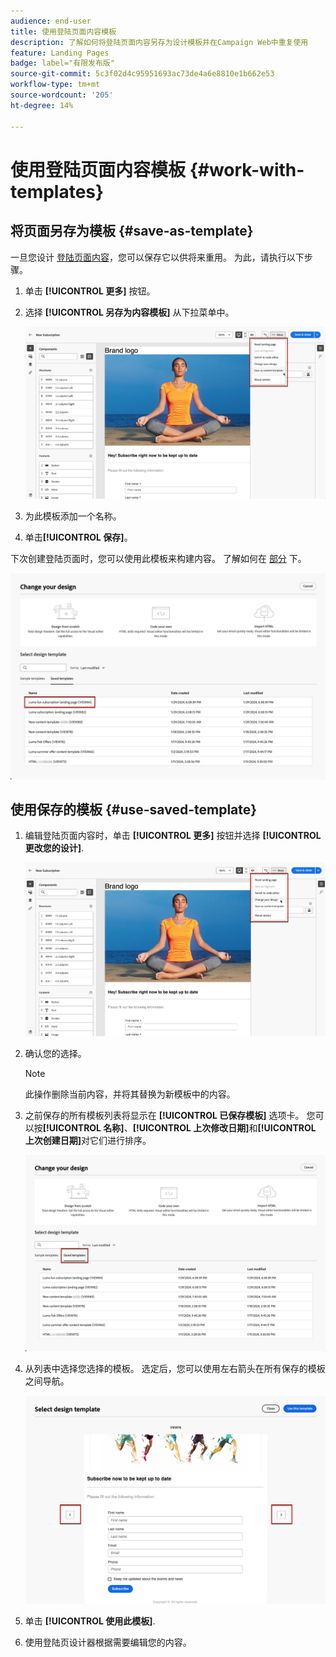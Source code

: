 ```yaml
---
audience: end-user
title: 使用登陆页面内容模板
description: 了解如何将登陆页面内容另存为设计模板并在Campaign Web中重复使用
feature: Landing Pages
badge: label="有限发布版"
source-git-commit: 5c3f02d4c95951693ac73de4a6e8810e1b662e53
workflow-type: tm+mt
source-wordcount: '205'
ht-degree: 14%

---
```


# 使用登陆页面内容模板 {#work-with-templates}

## 将页面另存为模板 {#save-as-template}

一旦您设计 [登陆页面内容](lp-content.md)，您可以保存它以供将来重用。 为此，请执行以下步骤。

1. 单击 **[!UICONTROL 更多]** 按钮。

1. 选择 **[!UICONTROL 另存为内容模板]** 从下拉菜单中。

   ![](assets/lp-save-as-template.png)

1. 为此模板添加一个名称。

1. 单击&#x200B;**[!UICONTROL 保存]**。

下次创建登陆页面时，您可以使用此模板来构建内容。 了解如何在 [部分](#use-saved-template) 下。

![](assets/lp-saved-template.png)

## 使用保存的模板 {#use-saved-template}

<!--Not for GA?-->

1. 编辑登陆页面内容时，单击 **[!UICONTROL 更多]** 按钮并选择 **[!UICONTROL 更改您的设计]**.

   ![](assets/lp-change-your-design.png)

1. 确认您的选择。

   >[!NOTE]
   >
   >此操作删除当前内容，并将其替换为新模板中的内容。

1. 之前保存的所有模板列表将显示在 **[!UICONTROL 已保存模板]** 选项卡。 您可以按&#x200B;**[!UICONTROL 名称]**、**[!UICONTROL 上次修改日期]**&#x200B;和&#x200B;**[!UICONTROL 上次创建日期]**&#x200B;对它们进行排序。

   ![](assets/lp-saved-templates.png)

1. 从列表中选择您选择的模板。 选定后，您可以使用左右箭头在所有保存的模板之间导航。

   ![](assets/lp-select-saved-template.png)

1. 单击 **[!UICONTROL 使用此模板]**.

1. 使用登陆页设计器根据需要编辑您的内容。

<!--Primary page templates and subpage templates are managed separately, meaning that you cannot use a primary page template to create a subpage, and vice versa. TBC in Web user interface-->
